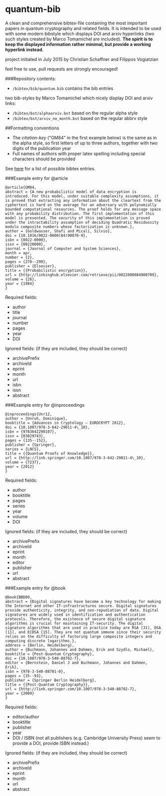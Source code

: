 # quantum-bib

A clean and comprehensive bibtex-file containing the most important papers in quantum cryptography and related fields.
It is intended to be used with some modern bibstyle which displays DOI and arxiv hyperlinks (two such styles created by Marco Tomamichel are included). **The spirit is to keep the displayed information rather minimal, but provide a working hyperlink instead.**

project initiated in July 2015
by Christian Schaffner and Filippos Vogiatzian

feel free to use, pull requests are strongly encouraged!


###Repository contents:
- `/bibtex/bib/quantum.bib`  contains the bib entries

two bib-styles by Marco Tomamichel which nicely display DOI and arxiv links:
- `/bibtex/bst/alphaarxiv.bst`  based on the regular alpha style
- `/bibtex/bst/arxiv_no_month.bst`   based on the regular abbrv style

##Formatting conventions
* The *citation-key* ("GM84" in the first example below) is the same as in the alpha style, so first letters of up to three authors, together with two digits of the publication year
* Full names of authors with proper latex spelling including special characters should be provided

See [here](https://en.wikipedia.org/wiki/BibTeX#Entry_types) for a list of possible bibtex entries.

###Example entry for @article
```
@article{GM84,
abstract = {A new probabilistic model of data encryption is introduced. For this model, under suitable complexity assumptions, it is proved that extracting any information about the cleartext from the cyphertext is hard on the average for an adversary with polynomially bounded computational resources. The proof holds for any message space with any probability distribution. The first implementation of this model is presented. The security of this implementation is proved under the intractability assumption of deciding Quadratic Residuosity modulo composite numbers whose factorization is unknown.},
author = {Goldwasser, Shafi and Micali, Silvio},
doi = {10.1016/0022-0000(84)90070-9},
isbn = {0022-0000},
issn = {00220000},
journal = {Journal of Computer and System Sciences},
month = apr,
number = {2},
pages = {270--299},
publisher = {Elsevier},
title = {{Probabilistic encryption}},
url = {http://linkinghub.elsevier.com/retrieve/pii/0022000084900709},
volume = {28},
year = {1984}
}
```

Required fields:
* author
* title
* journal
* number
* pages
* year
* DOI

Ignored fields: (if they are included, they should be correct)
* archivePrefix
* archiveId
* eprint
* month
* url
* isbn
* issn
* abstract

###Example entry for @inproceedings
```
@inproceedings{Unr12,
author = {Unruh, Dominique},
booktitle = {Advances in Cryptology – EUROCRYPT 2012},
doi = {10.1007/978-3-642-29011-4\_10},
isbn = {9783642290107},
issn = {03029743},
pages = {135--152},
publisher = {Springer},
series = {LNCS},
title = {{Quantum Proofs of Knowledge}},
url = {http://link.springer.com/10.1007/978-3-642-29011-4\_10},
volume = {7237},
year = {2012}
}
```

Required fields:
* author
* booktitle
* pages
* series
* year
* volume
* DOI

Ignored fields: (if they are included, they should be correct)
* archivePrefix
* archiveId
* eprint
* month
* editor
* publisher
* url
* abstract


###Example entry for @book
```
@book{BBD09,
abstract = {Digital signatures have become a key technology for making the Internet and other IT-infrastructures secure. Digital signatures provide authenticity, integrity, and non-repudiation of data. Digital signatures are widely used in identification and authentication protocols. Therefore, the existence of secure digital signature algorithms is crucial for maintaining IT-security. The digital signature algorithms that are used in practice today are RSA [31], DSA [11], and ECDSA [15]. They are not quantum immune since their security relies on the difficulty of factoring large composite integers and computing discrete logarithms.},
address = {Berlin, Heidelberg},
author = {Buchmann, Johannes and Dahmen, Erik and Szydlo, Michael},
booktitle = {Post-Quantum Cryptography},
doi = {10.1007/978-3-540-88702-7},
editor = {Bernstein, Daniel J and Buchmann, Johannes and Dahmen, Erik},
isbn = {978-3-540-88701-0},
pages = {35--93},
publisher = {Springer Berlin Heidelberg},
title = {{Post-Quantum Cryptography}},
url = {http://link.springer.com/10.1007/978-3-540-88702-7},
year = {2009}
}
```

Required fields:
* editor/author
* booktitle
* publisher
* year
* DOI / ISBN (not all publishers (e.g. Cambridge University Press) seem to provide a DOI, provide ISBN instead.)

Ignored fields: (if they are included, they should be correct)
* archivePrefix
* archiveId
* eprint
* month
* url
* abstract
